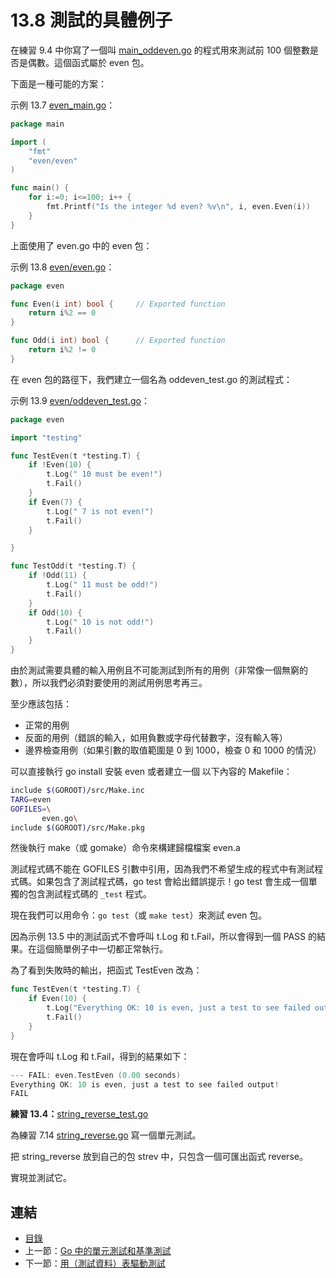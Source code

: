 # 13.8 測試的具體例子

在練習 9.4 中你寫了一個叫 [main_oddeven.go](exercises/chapter_9/main_oddeven.go) 的程式用來測試前 100 個整數是否是偶數。這個函式屬於 even 包。

下面是一種可能的方案：

示例 13.7 [even_main.go](examples/chapter_13/even/even_main/even_main.go)：

```go
package main

import (
	"fmt"
	"even/even"
)

func main() {
	for i:=0; i<=100; i++ {
		fmt.Printf("Is the integer %d even? %v\n", i, even.Even(i))
	}
}
```

上面使用了 even.go 中的 even 包：

示例 13.8 [even/even.go](examples/chapter_13/even/even/even.go)：

```go
package even

func Even(i int) bool {		// Exported function
	return i%2 == 0
}

func Odd(i int) bool {		// Exported function
	return i%2 != 0
}
```

在 even 包的路徑下，我們建立一個名為 oddeven_test.go 的測試程式：

示例 13.9 [even/oddeven_test.go](examples/chapter_13/even/even/oddeven_test.go)：

```go
package even

import "testing"

func TestEven(t *testing.T) {
	if !Even(10) {
		t.Log(" 10 must be even!")
		t.Fail()
	}
	if Even(7) {
		t.Log(" 7 is not even!")
		t.Fail()
	}

}

func TestOdd(t *testing.T) {
	if !Odd(11) {
		t.Log(" 11 must be odd!")
		t.Fail()
	}
	if Odd(10) {
		t.Log(" 10 is not odd!")
		t.Fail()
	}
}
```

由於測試需要具體的輸入用例且不可能測試到所有的用例（非常像一個無窮的數），所以我們必須對要使用的測試用例思考再三。

至少應該包括：

- 正常的用例
- 反面的用例（錯誤的輸入，如用負數或字母代替數字，沒有輸入等）
- 邊界檢查用例（如果引數的取值範圍是 0 到 1000，檢查 0 和 1000 的情況）

可以直接執行 go install 安裝 even 或者建立一個 以下內容的 Makefile：

```bash
include $(GOROOT)/src/Make.inc
TARG=even
GOFILES=\
       even.go\
include $(GOROOT)/src/Make.pkg
```

然後執行 make（或 gomake）命令來構建歸檔檔案 even.a

測試程式碼不能在 GOFILES 引數中引用，因為我們不希望生成的程式中有測試程式碼。如果包含了測試程式碼，go test 會給出錯誤提示！go test 會生成一個單獨的包含測試程式碼的 `_test` 程式。

現在我們可以用命令：`go test`（或 `make test`）來測試 even 包。

因為示例 13.5 中的測試函式不會呼叫 t.Log 和 t.Fail，所以會得到一個 PASS 的結果。在這個簡單例子中一切都正常執行。

為了看到失敗時的輸出，把函式 TestEven 改為：

```go
func TestEven(t *testing.T) {
	if Even(10) {
		t.Log("Everything OK: 10 is even, just a test to see failed output!")
		t.Fail()
 	}
}
```

現在會呼叫 t.Log 和 t.Fail，得到的結果如下：

```go
--- FAIL: even.TestEven (0.00 seconds)
Everything OK: 10 is even, just a test to see failed output!
FAIL
```

**練習 13.4：**[string_reverse_test.go](exercises/chapter_13/string_reverse_test.go)

為練習 7.14 [string_reverse.go](exercises/chapter_7/string_reverse.go) 寫一個單元測試。

把 string_reverse 放到自己的包 strev 中，只包含一個可匯出函式 reverse。

實現並測試它。

## 連結

- [目錄](directory.md)
- 上一節：[Go 中的單元測試和基準測試](13.7.md)
- 下一節：[用（測試資料）表驅動測試](13.9.md)